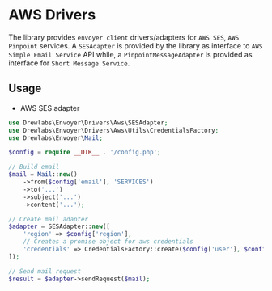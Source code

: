 # AWS Drivers

The library provides `envoyer client` drivers/adapters for `AWS SES`, `AWS Pinpoint` services.
A `SESAdapter` is provided by the library as interface to `AWS Simple Email Service` API while, a `PinpointMessageAdapter` is provided as interface for `Short Message Service`.

## Usage

- AWS SES adapter

```php
use Drewlabs\Envoyer\Drivers\Aws\SESAdapter;
use Drewlabs\Envoyer\Drivers\Aws\Utils\CredentialsFactory;
use Drewlabs\Envoyer\Mail;

$config = require __DIR__ . '/config.php';

// Build email
$mail = Mail::new()
    ->from($config['email'], 'SERVICES')
    ->to('...')
    ->subject('...')
    ->content('...');

// Create mail adapter
$adapter = SESAdapter::new([
    'region' => $config['region'],
    // Creates a promise object for aws credentials
    'credentials' => CredentialsFactory::create($config['user'], $config['password'])
]);

// Send mail request
$result = $adapter->sendRequest($mail);
```
